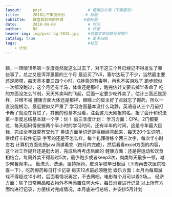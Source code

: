 ```yaml
---
layout:     post                    # 使用的布局（不需要改）
title:      2018后三季度计划         # 标题 
subtitle:   键盘规划师的养成         #副标题
date:       2018-04-08              # 时间
author:     NS                      # 作者
header-img: img/post-bg-2015.jpg    #这篇文章标题背景图片
catalog: true                       # 是否归档
tags:                               #标签
    - 计划
---
```


## 
额，一转眼18年第一季度竟然就这么过去了，对于这三个月已经记不得发生了哪些事了，总之又是浑浑噩噩的三个月
最近买了NS，塞尔达玩了不少，当然最主要还是爬塔，每天基本要三四个小时，G胖真的有毒啊，再也不买游戏了
跑步貌似一次都没跑过，这个月还有半马，体重还是那样，跑完估计又要去掉半条命了
吃的方面没怎么节制，天天外卖叫的飞起，后面一定要少吃外卖了，估计三高还是那样，只增不减
健康方面大体还是那样，眼睛上的皮炎好了点就忘了擦药，所以一直没能根治，最近貌似又严重了
学习方面基本没什么动静，英语自从三个月前打卡断了就没在背过了，其他的也基本没看，注会这几天刚报的名，报了会计和税法
第一季度总结基本就一个字：烂！
后三季度计划：
学习方面：CPA，2门都要过，每天起码得安排两个半小时的学习时间，还有半年的时间，这是今年最大目标，完成全年就算有交代了
         英语方面单词还是得继续背起来，每天20个生词吧，继续打卡软件记录
         字写的还是不怎么样，每个礼拜得练个两三次字，每次半小时左右
         计算机方面先把java网课看完（四月内完成），然后看看excel方面的内容，这个对工作提升还是挺大的，完成后再考虑后面的
健康方面：还是得运动和饮食相结合，每周外卖不得超过5次，最少跑步或者keep3次，肉类每天最多一顿，减少聚餐频率。。
         勤洗头、洗澡，坚持擦药，皮炎争取早日根治（下周再去次医院检查一下），吃药擦药每日打卡记录
         每天12点前必须睡觉
娱乐方面：本月内每周游戏不得超过10小时，后面看情况再定，不去网吧，电影每个月可以看2场。。
经济方面：除了日常用品和衣物外不再添置任何大件，每日消费进行记录
以上所有方面均进行记录，方便核对完成情况，本月底进行总结，并安排5月计划
